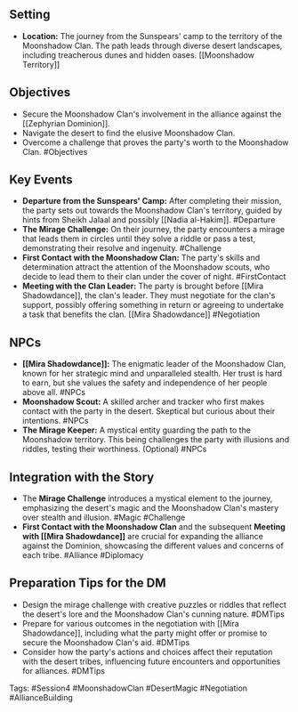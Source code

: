 ## Setting
- **Location:** The journey from the Sunspears' camp to the territory of the Moonshadow Clan. The path leads through diverse desert landscapes, including treacherous dunes and hidden oases. [[Moonshadow Territory]]

## Objectives
- Secure the Moonshadow Clan's involvement in the alliance against the [[Zephyrian Dominion]].
- Navigate the desert to find the elusive Moonshadow Clan.
- Overcome a challenge that proves the party's worth to the Moonshadow Clan. #Objectives

## Key Events
- **Departure from the Sunspears' Camp:** After completing their mission, the party sets out towards the Moonshadow Clan's territory, guided by hints from Sheikh Jalaal and possibly [[Nadia al-Hakim]]. #Departure
- **The Mirage Challenge:** On their journey, the party encounters a mirage that leads them in circles until they solve a riddle or pass a test, demonstrating their resolve and ingenuity. #Challenge
- **First Contact with the Moonshadow Clan:** The party's skills and determination attract the attention of the Moonshadow scouts, who decide to lead them to their clan under the cover of night. #FirstContact
- **Meeting with the Clan Leader:** The party is brought before [[Mira Shadowdance]], the clan's leader. They must negotiate for the clan's support, possibly offering something in return or agreeing to undertake a task that benefits the clan. [[Mira Shadowdance]] #Negotiation

## NPCs
- **[[Mira Shadowdance]]:** The enigmatic leader of the Moonshadow Clan, known for her strategic mind and unparalleled stealth. Her trust is hard to earn, but she values the safety and independence of her people above all. #NPCs
- **Moonshadow Scout:** A skilled archer and tracker who first makes contact with the party in the desert. Skeptical but curious about their intentions. #NPCs
- **The Mirage Keeper:** A mystical entity guarding the path to the Moonshadow territory. This being challenges the party with illusions and riddles, testing their worthiness. (Optional) #NPCs

## Integration with the Story
- The **Mirage Challenge** introduces a mystical element to the journey, emphasizing the desert's magic and the Moonshadow Clan's mastery over stealth and illusion. #Magic #Challenge
- **First Contact with the Moonshadow Clan** and the subsequent **Meeting with [[Mira Shadowdance]]** are crucial for expanding the alliance against the Dominion, showcasing the different values and concerns of each tribe. #Alliance #Diplomacy

## Preparation Tips for the DM
- Design the mirage challenge with creative puzzles or riddles that reflect the desert's lore and the Moonshadow Clan's cunning nature. #DMTips
- Prepare for various outcomes in the negotiation with [[Mira Shadowdance]], including what the party might offer or promise to secure the Moonshadow Clan's aid. #DMTips
- Consider how the party's actions and choices affect their reputation with the desert tribes, influencing future encounters and opportunities for alliances. #DMTips

Tags: #Session4 #MoonshadowClan #DesertMagic #Negotiation #AllianceBuilding
